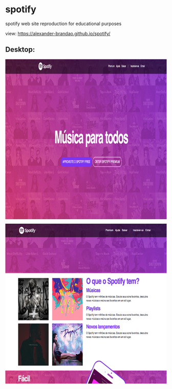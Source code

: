 # spotify
spotify web site reproduction for educational purposes

view: https://alexander-brandao.github.io/spotify/

## Desktop:
<p> 
<img align="center" width="1000" height="500" src="https://raw.githubusercontent.com/alexander-brandao/spotify/main/imagens/desktop1.png"
</p>
  
<p> 
<img align="center" width="1000" height="500" src="https://raw.githubusercontent.com/alexander-brandao/spotify/main/imagens/desktop2.png"
</p>
